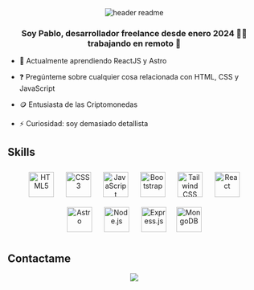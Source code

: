 <div align="center">
<img src="https://drive.google.com/uc?export=view&id=1diR0dVoy6sw4GockZv2rtdBL1Dgf2D_u" alt="header readme"/>
</div>

### <div align="center">Soy Pablo, desarrollador freelance desde enero 2024 👨‍💻 trabajando en remoto 🚀</div>  
  

- 🌱 Actualmente aprendiendo ReactJS y Astro

- ❓ Pregúnteme sobre cualquier cosa relacionada con HTML, CSS y JavaScript

- 🪙 Entusiasta de las Criptomonedas

- ⚡ Curiosidad: soy demasiado detallista

## Skills

<div align="center">  
<img style="margin: 10px" src="https://profilinator.rishav.dev/skills-assets/html5-original-wordmark.svg" alt="HTML5" height="50"/>
<img style="margin: 10px" src="https://profilinator.rishav.dev/skills-assets/css3-original-wordmark.svg" alt="CSS3" height="50"/>
<img style="margin: 10px" src="https://profilinator.rishav.dev/skills-assets/javascript-original.svg" alt="JavaScript" height="50"/>
<img style="margin: 10px" src="https://profilinator.rishav.dev/skills-assets/bootstrap-plain.svg" alt="Bootstrap" height="50"/>
<img style="margin: 10px" src="https://profilinator.rishav.dev/skills-assets/tailwindcss.svg" alt="Tailwind CSS" height="50"/>
<img style="margin: 10px" src="https://profilinator.rishav.dev/skills-assets/react-original-wordmark.svg" alt="React" height="50"/>
<img style="margin: 10px" src="https://profilinator.rishav.dev/skills-assets/astro.svg" alt="Astro" height="50"/>
<img style="margin: 10px" src="https://profilinator.rishav.dev/skills-assets/nodejs-original-wordmark.svg" alt="Node.js" height="50"/>
<img style="margin: 10px" src="https://profilinator.rishav.dev/skills-assets/express-original-wordmark.svg" alt="Express.js" height="50"/><img style="margin: 10px" src="https://profilinator.rishav.dev/skills-assets/mongodb-original-wordmark.svg" alt="MongoDB" height="50"/>
</div>

## Contactame
<div align="center">
<a href="https://www.linkedin.com/in/pablomg19/" target="_blank">
<img src="https://img.shields.io/badge/linkedin-%231E77B5.svg?&style=for-the-badge&logo=linkedin&logoColor=white alt="linkedin"/>
</a>  
</div>
